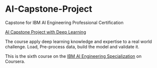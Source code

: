 # AI-Capstone-Project

Capstone for IBM AI Engineering Professional Certification

[AI Capstone Project with Deep Learning](https://www.coursera.org/learn/ai-deep-learning-capstone)

The course apply deep learning knowledge and expertise to a real world challenge. Load, Pre-process data, build the model and validate it.


This is the sixth course on the [IBM AI Engineering Specialization](https://www.coursera.org/professional-certificates/ai-engineer) on Coursera.


